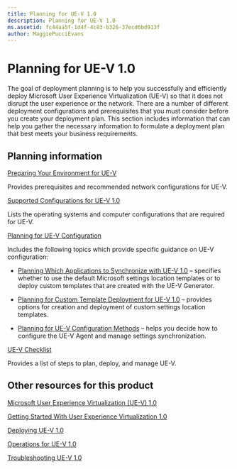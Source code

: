 ```yaml
---
title: Planning for UE-V 1.0
description: Planning for UE-V 1.0
ms.assetid: fc44aa5f-1d4f-4c03-b326-37ecd6bd913f
author: MaggiePucciEvans
---
```


# Planning for UE-V 1.0


The goal of deployment planning is to help you successfully and efficiently deploy Microsoft User Experience Virtualization (UE-V) so that it does not disrupt the user experience or the network. There are a number of different deployment configurations and prerequisites that you must consider before you create your deployment plan. This section includes information that can help you gather the necessary information to formulate a deployment plan that best meets your business requirements.

## Planning information


[Preparing Your Environment for UE-V](preparing-your-environment-for-ue-v.md)

Provides prerequisites and recommended network configurations for UE-V.

[Supported Configurations for UE-V 1.0](supported-configurations-for-ue-v-10.md)

Lists the operating systems and computer configurations that are required for UE-V.

[Planning for UE-V Configuration](planning-for-ue-v-configuration.md)

Includes the following topics which provide specific guidance on UE-V configuration:

-   [Planning Which Applications to Synchronize with UE-V 1.0](planning-which-applications-to-synchronize-with-ue-v-10.md) – specifies whether to use the default Microsoft settings location templates or to deploy custom templates that are created with the UE-V Generator.

-   [Planning for Custom Template Deployment for UE-V 1.0](planning-for-custom-template-deployment-for-ue-v-10.md) – provides options for creation and deployment of custom settings location templates.

-   [Planning for UE-V Configuration Methods](planning-for-ue-v-configuration-methods.md) – helps you decide how to configure the UE-V Agent and manage settings synchronization.

[UE-V Checklist](ue-v-checklist.md)

Provides a list of steps to plan, deploy, and manage UE-V.

## Other resources for this product


[Microsoft User Experience Virtualization (UE-V) 1.0](index.md)

[Getting Started With User Experience Virtualization 1.0](getting-started-with-user-experience-virtualization-10.md)

[Deploying UE-V 1.0](deploying-ue-v-10.md)

[Operations for UE-V 1.0](operations-for-ue-v-10.md)

[Troubleshooting UE-V 1.0](troubleshooting-ue-v-10.md)

 

 





